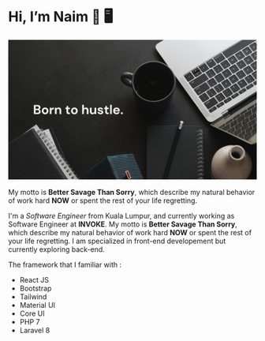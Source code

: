 # Hi, I’m Naim :wave: :desktop_computer:

![poster](https://github.com/mnaimn21/mnaimn21/blob/main/poster.png)



My motto is **Better Savage Than Sorry**, which describe my natural behavior of work hard **NOW** or spent the rest of your life regretting.

I'm a _Software Engineer_ from Kuala Lumpur, and currently working as Software Engineer at **INVOKE**. My motto is **Better Savage Than Sorry**, which describe my natural behavior of work hard **NOW** or spent the rest of your life regretting. I am specialized in front-end developement but currently exploring back-end. 

The framework that I familiar with : 

  - React JS
  - Bootstrap
  - Tailwind
  - Material UI
  - Core UI 
  - PHP 7
  - Laravel 8


